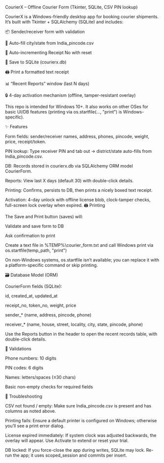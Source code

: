 CourierX – Offline Courier Form (Tkinter, SQLite, CSV PIN lookup)

CourierX is a Windows-friendly desktop app for booking courier shipments.
It’s built with Tkinter + SQLAlchemy (SQLite) and includes:

📦 Sender/receiver form with validation

📍 Auto-fill city/state from India_pincode.csv

🧾 Auto-incrementing Receipt No with reset

💾 Save to SQLite (courierx.db)

🖨️ Print a formatted text receipt

📊 “Recent Reports” window (last N days)

🔒 4-day activation mechanism (offline, tamper-resistant overlay)

This repo is intended for Windows 10+. It also works on other OSes for basic UI/DB features (printing via os.startfile(..., "print") is Windows-specific).

✨ Features

Form fields: sender/receiver names, address, phones, pincode, weight, price, receipt/token.

PIN lookup: Type receiver PIN and tab out → district/state auto-fills from India_pincode.csv.

DB: Records stored in courierx.db via SQLAlchemy ORM model CourierForm.

Reports: View last X days (default 30) with double-click details.

Printing: Confirms, persists to DB, then prints a nicely boxed text receipt.

Activation: 4-day unlock with offline license blob, clock-tamper checks, full-screen lock overlay when expired.
🖨️ Printing

The Save and Print button (saves) will:

Validate and save form to DB

Ask confirmation to print

Create a text file in %TEMP%\courier_form.txt and call Windows print via os.startfile(temp_path, "print")

On non-Windows systems, os.startfile isn’t available; you can replace it with a platform-specific command or skip printing.

🗃 Database Model (ORM)

CourierForm fields (SQLite):

id, created_at, updated_at

receipt_no, token_no, weight, price

sender_* (name, address, pincode, phone)

receiver_* (name, house, street, locality, city, state, pincode, phone)

Use the Reports button in the header to open the recent records table, with double-click details.

🧪 Validations

Phone numbers: 10 digits

PIN codes: 6 digits

Names: letters/spaces (≤30 chars)

Basic non-empty checks for required fields

🐞 Troubleshooting

CSV not found / empty: Make sure India_pincode.csv is present and has columns as noted above.

Printing fails: Ensure a default printer is configured on Windows; otherwise you’ll see a print error dialog.

License expired immediately: If system clock was adjusted backwards, the overlay will appear. Use Activate to extend or reset your trial.

DB locked: If you force-close the app during writes, SQLite may lock. Re-run the app; it uses scoped_session and commits per insert.
